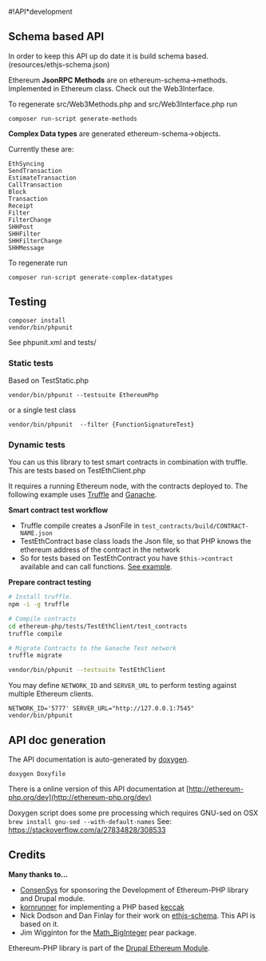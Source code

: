 #!API*development

## Schema based API

In order to keep this API up do date it is build schema based.
(resources/ethjs-schema.json)

Ethereum **JsonRPC Methods** are on ethereum-schema->methods. Implemented in Ethereum class.
Check out the Web3Interface.

To regenerate src/Web3Methods.php and src/Web3Interface.php run

```
composer run-script generate-methods
```


**Complex Data types**
are generated  ethereum-schema->objects.

Currently these are:

```
EthSyncing
SendTransaction
EstimateTransaction
CallTransaction
Block
Transaction
Receipt
Filter
FilterChange
SHHPost
SHHFilter
SHHFilterChange
SHHMessage
```

To regenerate run

```
composer run-script generate-complex-datatypes
```


## Testing

```
composer install
vendor/bin/phpunit
```

See phpunit.xml and tests/

### Static tests

Based on TestStatic.php

`vendor/bin/phpunit --testsuite EthereumPhp`

or a single test class 

`vendor/bin/phpunit  --filter {FunctionSignatureTest}`

### Dynamic tests

You can us this library to test smart contracts in combination with truffle. This are tests based on TestEthClient.php

It requires a running Ethereum node, with the contracts deployed to.
The following example uses [Truffle](http://truffleframework.com/) and [Ganache](http://truffleframework.com/ganache/).

**Smart contract test workflow**

* Truffle compile creates a JsonFile in `test_contracts/build/CONTRACT-NAME.json`
* TestEthContract base class loads the Json file, so that PHP knows the ethereum address of the contract in the network
* So for tests based on TestEthContract you have `$this->contract` available and can call functions. [See example](https://github.com/digitaldonkey/ethereum-php/blob/3e6f086f1e36e86d5f510a0202599b529d182056/tests/TestEthClient/Unit/SmartContractTest.php#L25-L33).

**Prepare contract testing**

```bash
# Install truffle.
npm -i -g truffle

# Compile contracts
cd ethereum-php/tests/TestEthClient/test_contracts
truffle compile

# Migrate Contracts to the Ganache Test network
truffle migrate

vendor/bin/phpunit --testsuite TestEthClient
```

You may define `NETWORK_ID` and `SERVER_URL` to perform testing against multiple Ethereum clients.

```
NETWORK_ID='5777' SERVER_URL="http://127.0.0.1:7545" vendor/bin/phpunit
```


## API doc generation

The API documentation is auto-generated by [doxygen](http://www.stack.nl/~dimitri/doxygen/).

```
doxygen Doxyfile
```

There is a online version of this API documentation at [http://ethereum-php.org/dev](http://ethereum-php.org/dev)

Doxygen script does some pre processing which requires GNU-sed on OSX
``` brew install gnu-sed --with-default-names```
See: https://stackoverflow.com/a/27834828/308533


## Credits

**Many thanks to...**

* [ConsenSys](https://consensys.net) for sponsoring the Development of Ethereum-PHP library and Drupal module.
* [kornrunner](https://github.com/kornrunner) for implementing a PHP based [keccak](https://github.com/kornrunner/php-keccak)
* Nick Dodson and Dan Finlay for their work on [ethjs-schema](https://github.com/digitaldonkey/ethjs-schema). This API is based on it.
* Jim Wigginton for the [Math_BigInteger](https://pear.php.net/package/Math_BigInteger/docs/latest/Math_BigInteger/Math_BigInteger.html) pear package.

Ethereum-PHP library is part of the [Drupal Ethereum Module](https://www.drupal.org/project/ethereum).
 
